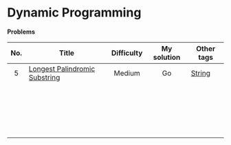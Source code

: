 # Dynamic Programming



**Problems**

| No.  | Title                                                        | Difficulty | My solution | Other tags                                                   |
| :--: | ------------------------------------------------------------ | :--------: | :---------: | ------------------------------------------------------------ |
|  5   | [Longest Palindromic Substring](https://leetcode.com/problems/longest-palindromic-substring) |   Medium   |     Go      | [String](https://github.com/Apollo4634/LeetCode/blob/master/src/string/string.md) |
|      |                                                              |            |             |                                                              |
|      |                                                              |            |             |                                                              |
|      |                                                              |            |             |                                                              |
|      |                                                              |            |             |                                                              |
|      |                                                              |            |             |                                                              |
|      |                                                              |            |             |                                                              |
|      |                                                              |            |             |                                                              |
|      |                                                              |            |             |                                                              |
|      |                                                              |            |             |                                                              |
|      |                                                              |            |             |                                                              |
|      |                                                              |            |             |                                                              |
|      |                                                              |            |             |                                                              |
|      |                                                              |            |             |                                                              |
|      |                                                              |            |             |                                                              |
|      |                                                              |            |             |                                                              |
|      |                                                              |            |             |                                                              |
|      |                                                              |            |             |                                                              |
|      |                                                              |            |             |                                                              |
|      |                                                              |            |             |                                                              |
|      |                                                              |            |             |                                                              |
|      |                                                              |            |             |                                                              |

